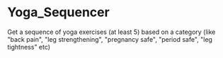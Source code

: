 # Yoga_Sequencer
Get a sequence of yoga exercises (at least 5) based on a category (like "back pain", "leg strengthening", "pregnancy safe", "period safe", "leg tightness" etc)
